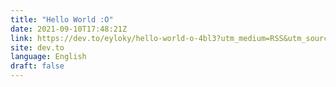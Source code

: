 ```yaml
---
title: "Hello World :O"
date: 2021-09-10T17:48:21Z
link: https://dev.to/eyloky/hello-world-o-4bl3?utm_medium=RSS&utm_source=news.12bit.vn
site: dev.to
language: English
draft: false
---
```

